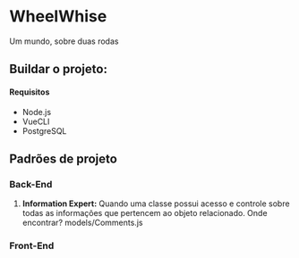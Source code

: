 # WheelWhise
Um mundo, sobre duas rodas

## Buildar o projeto:
  #### Requisitos
- Node.js
- VueCLI
- PostgreSQL
  

## Padrões de projeto
### Back-End
1. **Information Expert:**
   Quando uma classe possui acesso e controle sobre todas as informações que pertencem ao objeto relacionado.
   Onde encontrar?
    models/Comments.js
### Front-End